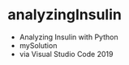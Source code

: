 # analyzingInsulin

  - Analyzing Insulin with Python
  - mySolution
  - via Visual Studio Code 2019
